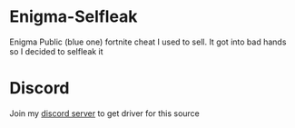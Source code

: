 
# Enigma-Selfleak
Enigma Public (blue one) fortnite cheat I used to sell. It got into bad hands so I decided to selfleak it

# Discord
Join my [discord server](https://discord.gg/PkZBeMWFVm) to get driver for this source
